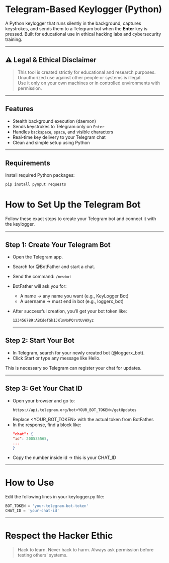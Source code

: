 # Telegram-Based Keylogger (Python)

A Python keylogger that runs silently in the background, captures keystrokes, and sends them to a Telegram bot when the **Enter** key is pressed. Built for educational use in ethical hacking labs and cybersecurity training.

---

## ⚠️ Legal & Ethical Disclaimer

> This tool is created strictly for educational and research purposes.  
> Unauthorized use against other people or systems is illegal.  
> Use it only on your own machines or in controlled environments with permission.

---

## Features

- Stealth background execution (daemon)
- Sends keystrokes to Telegram only on `Enter`
- Handles `backspace`, `space`, and visible characters
- Real-time key delivery to your Telegram chat
- Clean and simple setup using Python

---

## Requirements

Install required Python packages:

```bash
pip install pynput requests
```

# How to Set Up the Telegram Bot

Follow these exact steps to create your Telegram bot and connect it with the keylogger.

---

## Step 1: Create Your Telegram Bot

- Open the Telegram app.
- Search for @BotFather and start a chat.
- Send the command:
  ```/newbot```
- BotFather will ask you for:
    - A name → any name you want (e.g., KeyLogger Bot)
    - A username → must end in bot (e.g., loggerx_bot)
- After successful creation, you’ll get your bot token like:
  ```
  123456789:ABCdefGhIJKlmNoPQrstUvWXyz
  ```

  ---

## Step 2: Start Your Bot

- In Telegram, search for your newly created bot (@loggerx_bot).
- Click Start or type any message like Hello.

This is necessary so Telegram can register your chat for updates.

---

##  Step 3: Get Your Chat ID

- Open your browser and go to:
  ```
  https://api.telegram.org/bot<YOUR_BOT_TOKEN>/getUpdates
  ```
  Replace <YOUR_BOT_TOKEN> with the actual token from BotFather.
- In the response, find a block like:
  ```json
  "chat": {
  "id": 200535565,
  ...
  }
  ```
-  Copy the number inside id → this is your CHAT_ID

---

# How to Use

Edit the following lines in your keylogger.py file:

```python
BOT_TOKEN = 'your-telegram-bot-token'
CHAT_ID = 'your-chat-id'
```

---

# Respect the Hacker Ethic

> Hack to learn.
> Never hack to harm.
> Always ask permission before testing others' systems.

  
